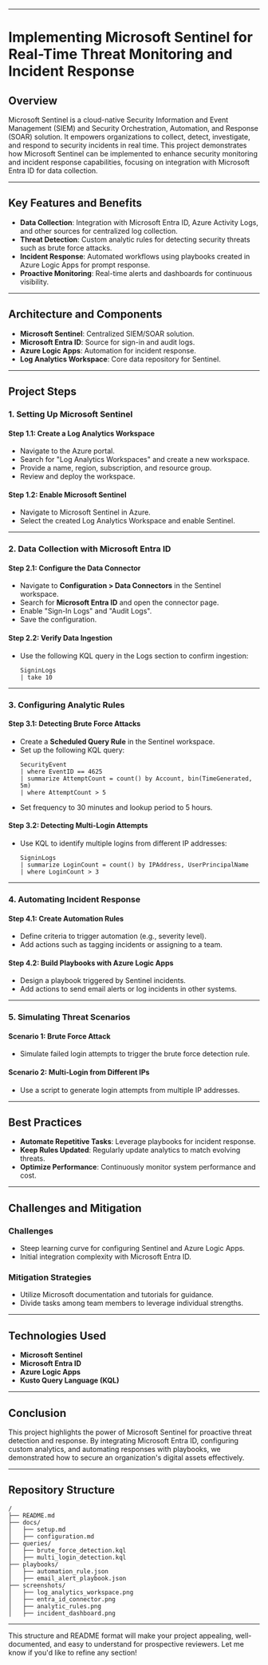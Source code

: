 
---

# **Implementing Microsoft Sentinel for Real-Time Threat Monitoring and Incident Response**

## **Overview**

Microsoft Sentinel is a cloud-native Security Information and Event Management (SIEM) and Security Orchestration, Automation, and Response (SOAR) solution. It empowers organizations to collect, detect, investigate, and respond to security incidents in real time. This project demonstrates how Microsoft Sentinel can be implemented to enhance security monitoring and incident response capabilities, focusing on integration with Microsoft Entra ID for data collection.

---

## **Key Features and Benefits**
- **Data Collection**: Integration with Microsoft Entra ID, Azure Activity Logs, and other sources for centralized log collection.
- **Threat Detection**: Custom analytic rules for detecting security threats such as brute force attacks.
- **Incident Response**: Automated workflows using playbooks created in Azure Logic Apps for prompt response.
- **Proactive Monitoring**: Real-time alerts and dashboards for continuous visibility.

---

## **Architecture and Components**
- **Microsoft Sentinel**: Centralized SIEM/SOAR solution.
- **Microsoft Entra ID**: Source for sign-in and audit logs.
- **Azure Logic Apps**: Automation for incident response.
- **Log Analytics Workspace**: Core data repository for Sentinel.


---

## **Project Steps**

### **1. Setting Up Microsoft Sentinel**
#### **Step 1.1: Create a Log Analytics Workspace**
- Navigate to the Azure portal.
- Search for "Log Analytics Workspaces" and create a new workspace.
- Provide a name, region, subscription, and resource group.
- Review and deploy the workspace.

#### **Step 1.2: Enable Microsoft Sentinel**
- Navigate to Microsoft Sentinel in Azure.
- Select the created Log Analytics Workspace and enable Sentinel.


---

### **2. Data Collection with Microsoft Entra ID**
#### **Step 2.1: Configure the Data Connector**
- Navigate to **Configuration > Data Connectors** in the Sentinel workspace.
- Search for **Microsoft Entra ID** and open the connector page.
- Enable "Sign-In Logs" and "Audit Logs".
- Save the configuration.

#### **Step 2.2: Verify Data Ingestion**
- Use the following KQL query in the Logs section to confirm ingestion:
  ```kql
  SigninLogs
  | take 10
  ```


---

### **3. Configuring Analytic Rules**
#### **Step 3.1: Detecting Brute Force Attacks**
- Create a **Scheduled Query Rule** in the Sentinel workspace.
- Set up the following KQL query:
  ```kql
  SecurityEvent
  | where EventID == 4625
  | summarize AttemptCount = count() by Account, bin(TimeGenerated, 5m)
  | where AttemptCount > 5
  ```
- Set frequency to 30 minutes and lookup period to 5 hours.

#### **Step 3.2: Detecting Multi-Login Attempts**
- Use KQL to identify multiple logins from different IP addresses:
  ```kql
  SigninLogs
  | summarize LoginCount = count() by IPAddress, UserPrincipalName
  | where LoginCount > 3
  ```


---

### **4. Automating Incident Response**
#### **Step 4.1: Create Automation Rules**
- Define criteria to trigger automation (e.g., severity level).
- Add actions such as tagging incidents or assigning to a team.

#### **Step 4.2: Build Playbooks with Azure Logic Apps**
- Design a playbook triggered by Sentinel incidents.
- Add actions to send email alerts or log incidents in other systems.

---

### **5. Simulating Threat Scenarios**
#### **Scenario 1: Brute Force Attack**
- Simulate failed login attempts to trigger the brute force detection rule.

#### **Scenario 2: Multi-Login from Different IPs**
- Use a script to generate login attempts from multiple IP addresses.


---

## **Best Practices**
- **Automate Repetitive Tasks**: Leverage playbooks for incident response.
- **Keep Rules Updated**: Regularly update analytics to match evolving threats.
- **Optimize Performance**: Continuously monitor system performance and cost.

---

## **Challenges and Mitigation**
### **Challenges**
- Steep learning curve for configuring Sentinel and Azure Logic Apps.
- Initial integration complexity with Microsoft Entra ID.

### **Mitigation Strategies**
- Utilize Microsoft documentation and tutorials for guidance.
- Divide tasks among team members to leverage individual strengths.

---

## **Technologies Used**
- **Microsoft Sentinel**
- **Microsoft Entra ID**
- **Azure Logic Apps**
- **Kusto Query Language (KQL)**

---

## **Conclusion**
This project highlights the power of Microsoft Sentinel for proactive threat detection and response. By integrating Microsoft Entra ID, configuring custom analytics, and automating responses with playbooks, we demonstrated how to secure an organization's digital assets effectively.

---

## **Repository Structure**
```
/
├── README.md
├── docs/
│   ├── setup.md
│   ├── configuration.md
├── queries/
│   ├── brute_force_detection.kql
│   ├── multi_login_detection.kql
├── playbooks/
│   ├── automation_rule.json
│   ├── email_alert_playbook.json
├── screenshots/
│   ├── log_analytics_workspace.png
│   ├── entra_id_connector.png
│   ├── analytic_rules.png
│   ├── incident_dashboard.png
```

---

This structure and README format will make your project appealing, well-documented, and easy to understand for prospective reviewers. Let me know if you'd like to refine any section!
